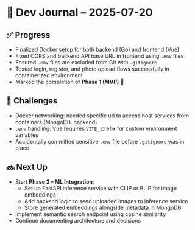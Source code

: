 # 📅 Dev Journal – 2025-07-20

## ✅ Progress

- Finalized Docker setup for both backend (Go) and frontend (Vue)
- Fixed CORS and backend API base URL in frontend using `.env` files
- Ensured `.env` files are excluded from Git with `.gitignore`
- Tested login, register, and photo upload flows successfully in containerized environment
- Marked the completion of **Phase 1 (MVP)** 🎉

## 🧩 Challenges

- Docker networking: needed specific url to access host services from containers (MongoDB, backend)
- `.env` handling: Vue requires `VITE_` prefix for custom environment variables
- Accidentally committed sensitive `.env` file before `.gitignore` was in place

## 🔜 Next Up

- Start **Phase 2 – ML Integration**:
  - Set up FastAPI inference service with CLIP or BLIP for image embeddings
  - Add backend logic to send uploaded images to inference service
  - Store generated embeddings alongside metadata in MongoDB
- Implement semantic search endpoint using cosine similarity
- Continue documenting architecture and decisions

